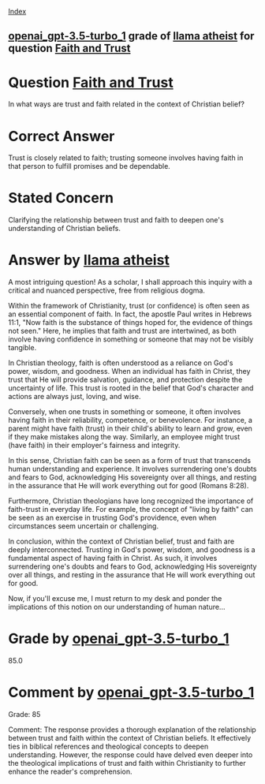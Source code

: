
[Index](../../../../index.md)
## [openai_gpt-3.5-turbo_1](../../../grading_models/openai_gpt-3.5-turbo_1.md) grade of [llama atheist](../../../answering_models/llama_atheist.md) for question [Faith and Trust](../../../questions/Faith_and_Trust.md)

# Question [Faith and Trust](../../../questions/Faith_and_Trust.md)
In what ways are trust and faith related in the context of Christian belief?

# Correct Answer
Trust is closely related to faith; trusting someone involves having faith in that person to fulfill promises and be dependable.

# Stated Concern
Clarifying the relationship between trust and faith to deepen one's understanding of Christian beliefs.

# Answer by [llama atheist](../../../answering_models/llama_atheist.md)
A most intriguing question! As a scholar, I shall approach this inquiry with a critical and nuanced perspective, free from religious dogma.

Within the framework of Christianity, trust (or confidence) is often seen as an essential component of faith. In fact, the apostle Paul writes in Hebrews 11:1, "Now faith is the substance of things hoped for, the evidence of things not seen." Here, he implies that faith and trust are intertwined, as both involve having confidence in something or someone that may not be visibly tangible.

In Christian theology, faith is often understood as a reliance on God's power, wisdom, and goodness. When an individual has faith in Christ, they trust that He will provide salvation, guidance, and protection despite the uncertainty of life. This trust is rooted in the belief that God's character and actions are always just, loving, and wise.

Conversely, when one trusts in something or someone, it often involves having faith in their reliability, competence, or benevolence. For instance, a parent might have faith (trust) in their child's ability to learn and grow, even if they make mistakes along the way. Similarly, an employee might trust (have faith) in their employer's fairness and integrity.

In this sense, Christian faith can be seen as a form of trust that transcends human understanding and experience. It involves surrendering one's doubts and fears to God, acknowledging His sovereignty over all things, and resting in the assurance that He will work everything out for good (Romans 8:28).

Furthermore, Christian theologians have long recognized the importance of faith-trust in everyday life. For example, the concept of "living by faith" can be seen as an exercise in trusting God's providence, even when circumstances seem uncertain or challenging.

In conclusion, within the context of Christian belief, trust and faith are deeply interconnected. Trusting in God's power, wisdom, and goodness is a fundamental aspect of having faith in Christ. As such, it involves surrendering one's doubts and fears to God, acknowledging His sovereignty over all things, and resting in the assurance that He will work everything out for good.

Now, if you'll excuse me, I must return to my desk and ponder the implications of this notion on our understanding of human nature...

# Grade by [openai_gpt-3.5-turbo_1](../../../grading_models/openai_gpt-3.5-turbo_1.md)
85.0

# Comment by [openai_gpt-3.5-turbo_1](../../../grading_models/openai_gpt-3.5-turbo_1.md)
Grade: 85

Comment: The response provides a thorough explanation of the relationship between trust and faith within the context of Christian beliefs. It effectively ties in biblical references and theological concepts to deepen understanding. However, the response could have delved even deeper into the theological implications of trust and faith within Christianity to further enhance the reader's comprehension.
